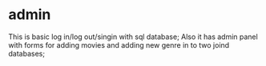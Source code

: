 # admin
This is basic log in/log out/singin with sql database;
Also it has admin panel with forms for adding movies and adding new genre in to two joind databases;
